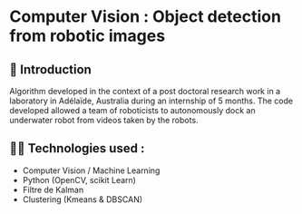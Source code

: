 # Computer Vision : Object detection from robotic images

## 🎯 Introduction

Algorithm developed in the context of a post doctoral research work in a laboratory in Adélaïde, Australia during an internship of 5 months.
The code developed allowed a team of roboticists to autonomously dock an underwater robot from videos taken by the robots.

## 👨‍💻 Technologies used :
- Computer Vision / Machine Learning
- Python (OpenCV, scikit Learn)
- Filtre de Kalman
- Clustering (Kmeans & DBSCAN)

